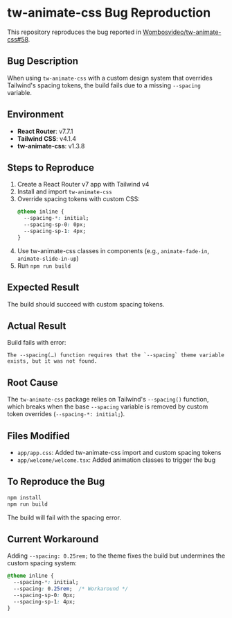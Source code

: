 # tw-animate-css Bug Reproduction

This repository reproduces the bug reported in [Wombosvideo/tw-animate-css#58](https://github.com/Wombosvideo/tw-animate-css/issues/58).

## Bug Description

When using `tw-animate-css` with a custom design system that overrides Tailwind's spacing tokens, the build fails due to a missing `--spacing` variable.

## Environment

- **React Router**: v7.7.1
- **Tailwind CSS**: v4.1.4
- **tw-animate-css**: v1.3.8

## Steps to Reproduce

1. Create a React Router v7 app with Tailwind v4
2. Install and import `tw-animate-css`
3. Override spacing tokens with custom CSS:
   ```css
   @theme inline {
     --spacing-*: initial;
     --spacing-sp-0: 0px;
     --spacing-sp-1: 4px;
   }
   ```
4. Use tw-animate-css classes in components (e.g., `animate-fade-in`, `animate-slide-in-up`)
5. Run `npm run build`

## Expected Result

The build should succeed with custom spacing tokens.

## Actual Result

Build fails with error:
```
The --spacing(…) function requires that the `--spacing` theme variable exists, but it was not found.
```

## Root Cause

The `tw-animate-css` package relies on Tailwind's `--spacing()` function, which breaks when the base `--spacing` variable is removed by custom token overrides (`--spacing-*: initial;`).

## Files Modified

- `app/app.css`: Added tw-animate-css import and custom spacing tokens
- `app/welcome/welcome.tsx`: Added animation classes to trigger the bug

## To Reproduce the Bug

```bash
npm install
npm run build
```

The build will fail with the spacing error.

## Current Workaround

Adding `--spacing: 0.25rem;` to the theme fixes the build but undermines the custom spacing system:

```css
@theme inline {
  --spacing-*: initial;
  --spacing: 0.25rem;  /* Workaround */
  --spacing-sp-0: 0px;
  --spacing-sp-1: 4px;
}
```